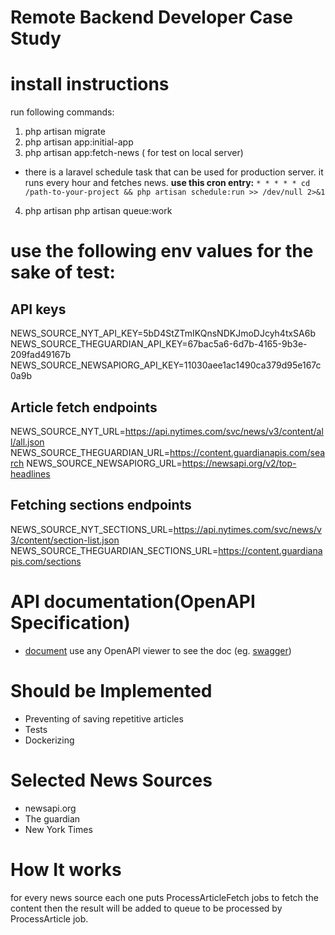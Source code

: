 # Remote Backend Developer Case Study


# install instructions
run following commands:
1. php artisan migrate
2. php artisan app:initial-app
3. php artisan app:fetch-news ( for test on local server)
  - there is a laravel schedule task that can be used for production server.
  it runs every hour and fetches news.
  **use this cron entry:** `* * * * * cd /path-to-your-project && php artisan schedule:run >> /dev/null 2>&1`
4. php artisan php artisan queue:work



# use the following env values for the sake of test:

## API keys
NEWS_SOURCE_NYT_API_KEY=5bD4StZTmIKQnsNDKJmoDJcyh4txSA6b
NEWS_SOURCE_THEGUARDIAN_API_KEY=67bac5a6-6d7b-4165-9b3e-209fad49167b
NEWS_SOURCE_NEWSAPIORG_API_KEY=11030aee1ac1490ca379d95e167c0a9b

## Article fetch endpoints
NEWS_SOURCE_NYT_URL=https://api.nytimes.com/svc/news/v3/content/all/all.json
NEWS_SOURCE_THEGUARDIAN_URL=https://content.guardianapis.com/search
NEWS_SOURCE_NEWSAPIORG_URL=https://newsapi.org/v2/top-headlines

## Fetching sections endpoints
NEWS_SOURCE_NYT_SECTIONS_URL=https://api.nytimes.com/svc/news/v3/content/section-list.json
NEWS_SOURCE_THEGUARDIAN_SECTIONS_URL=https://content.guardianapis.com/sections

# API documentation(OpenAPI Specification)
- [document](APIsSpecification.yaml) use any OpenAPI viewer to see the doc (eg. [swagger](https://swagger.io/tools/swagger-ui/))

# Should be Implemented
- Preventing of saving repetitive articles
- Tests
- Dockerizing

# Selected News Sources
- newsapi.org
- The guardian
- New York Times

# How It works
for every news source each one puts ProcessArticleFetch jobs to fetch the content then the result will be added to queue
to be processed by ProcessArticle job.
